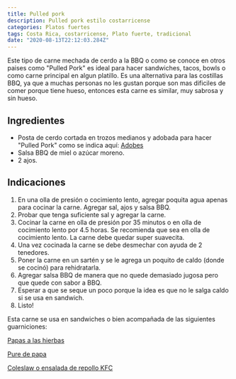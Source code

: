 ```yaml
---
title: Pulled pork
description: Pulled pork estilo costarricense
categories: Platos fuertes
tags: Costa Rica, costarricense, Plato fuerte, tradicional
date: "2020-08-13T22:12:03.284Z"
---
```

Este tipo de carne mechada de cerdo a la BBQ o como se conoce en otros paises como "Pulled Pork" es ideal para hacer sandwiches, tacos, bowls o como carne principal en algun platillo. Es una alternativa para las costillas BBQ, ya que a muchas personas no les gustan porque son mas dificiles de comer porque tiene hueso, entonces esta carne es similar, muy sabrosa y sin hueso.

## Ingredientes

- Posta de cerdo cortada en trozos medianos y adobada para hacer "Pulled Pork" como se indica aquí: [Adobes](/Adobes/Adobes/)
- Salsa BBQ de miel o azúcar moreno.
- 2 ajos.

## Indicaciones

1. En una olla de presión o cocimiento lento, agregar poquita agua apenas para cocinar la carne. Agregar sal, ajos y salsa BBQ.
2. Probar que tenga suficiente sal y agregar la carne.
3. Cocinar la carne en olla de presión por 35 minutos o en olla de cocimiento lento por 4.5 horas. Se recomienda que sea en olla de cocimiento lento. La carne debe quedar super suavecita.
4. Una vez cocinada la carne se debe desmechar con ayuda de 2 tenedores.
5. Poner la carne en un sartén y se le agrega un poquito de caldo (donde se cocinó) para rehidratarla.
6. Agregar salsa BBQ de manera que no quede demasiado jugosa pero que quede con sabor a BBQ.
7. Esperar a que se seque  un poco porque la idea es que no le salga caldo si se usa en sandwich.
8. Listo!

Esta carne se usa en sandwiches o bien acompañada de las siguientes guarniciones:

[Papas a las hierbas](https://www.notion.so/Papas-a-las-hierbas-b8ab7e47681d44eda9d9974d248b860d)

[Pure de papa](https://www.notion.so/Pure-de-papa-dd5c30d04b4f4e8395a5ee7ae41b1634)

[Coleslaw o ensalada de repollo KFC](https://www.notion.so/Coleslaw-o-ensalada-de-repollo-KFC-b984ddc2e3884bb09aad6279dd15df72)

